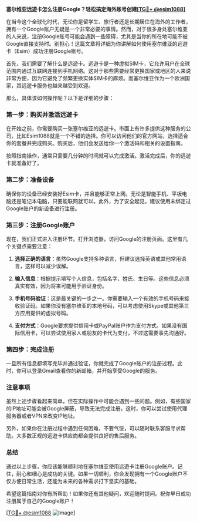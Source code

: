 **塞尔维亚远遊卡怎么注册Google？轻松搞定海外账号创建[[TG💪+ @esim1088](https://t.me/s/esim1088)]**

在当今这个全球化时代，无论你是留学生、旅行者还是长期居住在海外的工作者，拥有一个Google账户无疑是一个非常必要的事情。然而，对于很多身处塞尔维亚的人来说，注册Google账号可能会遇到一些障碍，尤其是当你的所在地可能不被Google直接支持时。别担心！这篇文章将详细为你讲解如何使用塞尔维亚的远遊卡（Esim）成功注册Google账号。

首先，我们需要了解什么是远遊卡。远遊卡是一种虚拟SIM卡，它允许用户在全球范围内通过互联网连接到手机网络。这对于那些需要经常更换国家或地区的人来说非常方便，因为它避免了频繁更换实体SIM卡的麻烦。而塞尔维亚作为一个欧洲国家，其远遊卡服务也越来越受到欢迎。

那么，具体该如何操作呢？以下是详细的步骤：

### 第一步：购买并激活远遊卡

在开始之前，你需要购买一张塞尔维亚的远遊卡。市面上有许多提供这种服务的公司，比如Esim1088就是一个不错的选择。你可以访问他们的官方网站，选择适合你的套餐并完成购买。购买后，他们会发送给你一个激活码和相关的设置指南。

按照指南操作，通常只需要几分钟的时间就可以完成激活。激活完成后，你的远遊卡就准备好了。

### 第二步：准备设备

确保你的设备已经安装好Esim卡，并且能够正常上网。无论是智能手机、平板电脑还是笔记本电脑，只要能联网就可以。此外，为了安全起见，建议使用未绑定过Google账户的新设备进行注册。

### 第三步：注册Google账户

现在，我们正式进入注册环节。打开浏览器，访问Google的注册页面。这里有几个关键点需要注意：

1. **选择正确的语言**：虽然Google支持多种语言，但建议选择英语或其他常用语言，这样可以减少误解。
   
2. **输入信息**：根据提示填写个人信息，包括名字、姓氏、生日等。这些信息必须真实有效，因为将来可能用于验证身份。

3. **手机号码验证**：这是最关键的一步之一。你需要输入一个有效的手机号码来接收验证码。如果你没有塞尔维亚的本地号码，可以考虑使用Skype或其他第三方应用提供的虚拟号码。

4. **支付方式**：Google要求提供信用卡或PayPal账户作为支付方式。如果没有国际信用卡，可以尝试使用家人或朋友的卡代为支付，不过这需要事先沟通好。

### 第四步：完成注册

一旦所有信息都填写完毕并通过验证，你就完成了Google账户的注册过程。此时，你可以登录Gmail查看你的新邮箱，并开始享受Google的服务。

### 注意事项

虽然上述步骤看起来简单，但在实际操作中可能会遇到一些问题。例如，有些国家的IP地址可能会被Google屏蔽，导致无法完成注册。这时，你可以尝试使用代理服务器或者VPN来改变IP地址。

另外，如果你在注册过程中遇到任何困难，不要气馁，可以随时联系客服寻求帮助。大多数正规的远遊卡供应商都会提供良好的售后服务。

### 总结

通过以上步骤，你应该能够顺利地在塞尔维亚使用远遊卡注册Google账户。记住，耐心和细心是成功的关键。如果一切顺利，你会发现拥有一个Google账户不仅方便日常生活，还能为未来的各种需求打下坚实的基础。

希望这篇指南对你有所帮助！如果你还有其他疑问，欢迎随时提问。祝你早日成功注册属于自己的Google账户！

[[TG💪+ @esim1088](https://t.me/s/esim1088) ![Image](https://i.postimg.cc/4NQfJmqS/Snipaste-2025-05-13-00-14-12.png)]